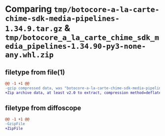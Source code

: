 # Comparing `tmp/botocore-a-la-carte-chime-sdk-media-pipelines-1.34.9.tar.gz` & `tmp/botocore_a_la_carte_chime_sdk_media_pipelines-1.34.90-py3-none-any.whl.zip`

## filetype from file(1)

```diff
@@ -1 +1 @@
-gzip compressed data, was "botocore-a-la-carte-chime-sdk-media-pipelines-1.34.9.tar", last modified: Thu Dec 28 01:06:40 2023, max compression
+Zip archive data, at least v2.0 to extract, compression method=deflate
```

## filetype from diffoscope

```diff
@@ -1 +1 @@
-GzipFile
+ZipFile
```

